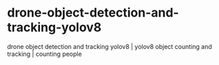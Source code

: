 # drone-object-detection-and-tracking-yolov8
drone object detection and tracking yolov8 | yolov8 object counting and tracking | counting people
